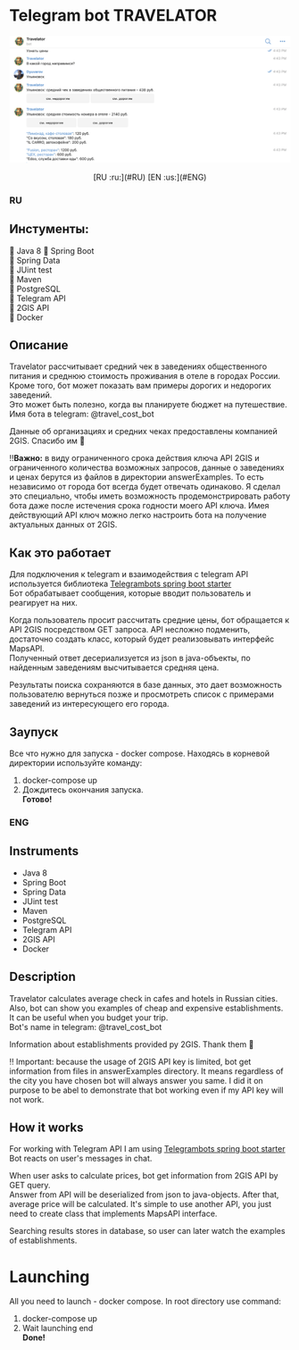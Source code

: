 # Telegram bot TRAVELATOR

![example](chat.png)
<p align="center"> [RU :ru:](#RU)  [EN :us:](#ENG) </p>

### RU

## Инстументы:  
:small_blue_diamond: Java 8
:small_blue_diamond: Spring Boot  
:small_blue_diamond: Spring Data  
:small_blue_diamond: JUint test  
:small_blue_diamond: Maven  
:small_blue_diamond: PostgreSQL  
:small_blue_diamond: Telegram API  
:small_blue_diamond: 2GIS API  
:small_blue_diamond: Docker  


## Описание
Travelator  рассчитывает средний чек в заведениях общественного питания и среднюю стоимость проживания в отеле в городах России.
Кроме того, бот может показать вам примеры дорогих и недорогих заведений.  
Это может быть полезно, когда вы планируете бюджет на путешествие.  
Имя бота в telegram: @travel_cost_bot  

Данные об организациях и средних чеках предоставлены компанией 2GIS. Спасибо им :blue_heart:  

:bangbang:**Важно:** в виду ограниченного срока действия ключа API 2GIS и ограниченного количества возможных запросов, данные о заведениях и ценах берутся из файлов в 
директории answerExamples. То есть независимо от города бот всегда будет отвечать одинаково. Я сделал это специально, чтобы иметь возможность продемонстрировать работу бота 
даже после истечения срока годности моего API ключа. Имея действующий API ключ можно легко настроить бота на получение актуальных данных от 2GIS.  
  
## Как это работает
Для подключения к telegram и взаимодействия с telegram API используется библиотека [Telegrambots spring boot starter](https://github.com/rubenlagus/TelegramBots/tree/master/telegrambots-spring-boot-starter)  
Бот обрабатывает сообщения, которые вводит пользователь и реагирует на них.  
  
Когда пользователь просит рассчитать средние цены, бот обращается к API 2GIS посредством GET запроса. API несложно подменить, достаточно создать класс, который будет реализовывать интерфейс MapsAPI.  
Полученный ответ десериализуется из json в java-объекты, по найденным заведениям высчитывается средняя цена.  
  
Результаты поиска сохраняются в базе данных, это дает возможность пользователю вернуться позже и просмотреть список с примерами заведений из интересующего его города.

## Заупуск
Все что нужно для запуска - docker compose. Находясь в корневой директории используйте команду:  
1) docker-compose up  
2) Дождитесь окончания запуска.  
**Готово!**  


### ENG
## Instruments  
* Java 8
* Spring Boot
* Spring Data
* JUint test
* Maven
* PostgreSQL
* Telegram API
* 2GIS API
* Docker  
  
## Description
Travelator calculates average check in cafes and hotels in Russian cities. Also, bot can show you examples of cheap and expensive establishments.  
It can be useful when you budget your trip.  
Bot's name in telegram: @travel_cost_bot  
  
Information about establishments provided py 2GIS. Thank them :blue_heart:  

:bangbang: Important: because the usage of 2GIS API key is limited, bot get information from files in answerExamples directory. It means regardless of the city you have chosen 
bot will always answer you same. I did it on purpose to be abel to demonstrate that bot working even if my API key will not work.  

## How it works
For working with Telegram API I am using [Telegrambots spring boot starter](https://github.com/rubenlagus/TelegramBots/tree/master/telegrambots-spring-boot-starter)  
Bot reacts on user's messages in chat.  
  
When user asks to calculate prices, bot get information from 2GIS API by GET query.  
Answer from API will be deserialized from json to java-objects. After that, average price will be calculated.
It's simple to use another API, you just need to create class that implements MapsAPI interface.  
  
Searching results stores in database, so user can later watch the examples of establishments.


# Launching
All you need to launch - docker compose. In root directory use command:  
1) docker-compose up  
2) Wait launching end  
**Done!**

